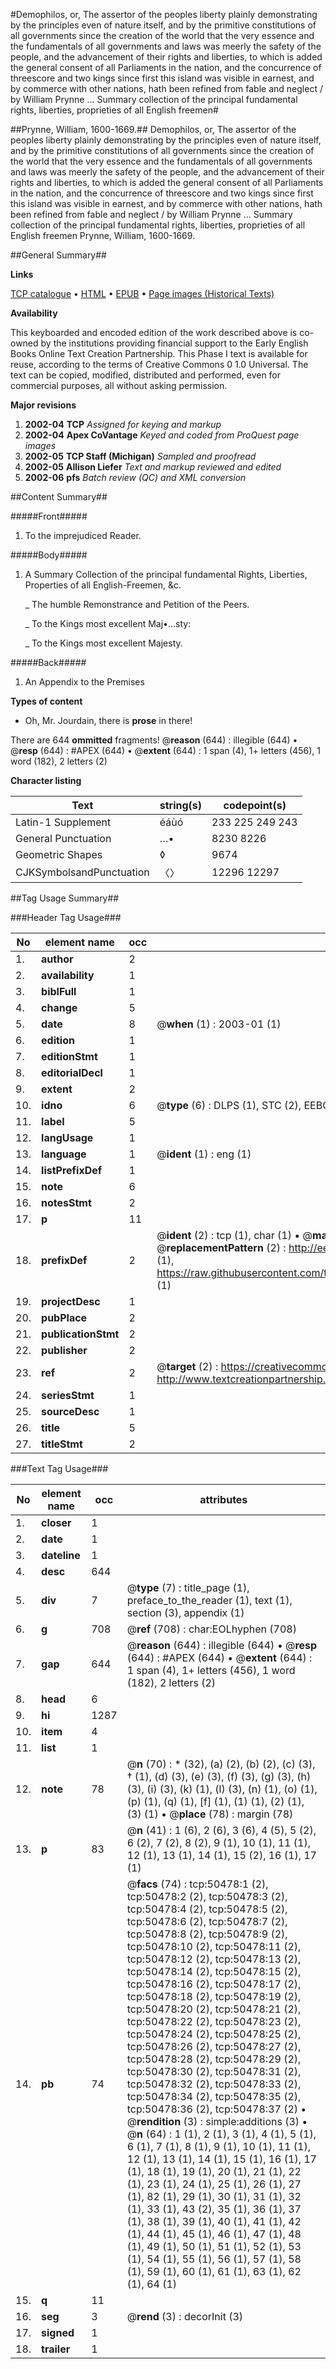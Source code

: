 #Demophilos, or, The assertor of the peoples liberty plainly demonstrating by the principles even of nature itself, and by the primitive constitutions of all governments since the creation of the world that the very essence and the fundamentals of all governments and laws was meerly the safety of the people, and the advancement of their rights and liberties, to which is added the general consent of all Parliaments in the nation, and the concurrence of threescore and two kings since first this island was visible in earnest, and by commerce with other nations, hath been refined from fable and neglect / by William Prynne ... Summary collection of the principal fundamental rights, liberties, proprieties of all English freemen#

##Prynne, William, 1600-1669.##
Demophilos, or, The assertor of the peoples liberty plainly demonstrating by the principles even of nature itself, and by the primitive constitutions of all governments since the creation of the world that the very essence and the fundamentals of all governments and laws was meerly the safety of the people, and the advancement of their rights and liberties, to which is added the general consent of all Parliaments in the nation, and the concurrence of threescore and two kings since first this island was visible in earnest, and by commerce with other nations, hath been refined from fable and neglect / by William Prynne ...
Summary collection of the principal fundamental rights, liberties, proprieties of all English freemen
Prynne, William, 1600-1669.

##General Summary##

**Links**

[TCP catalogue](http://www.ota.ox.ac.uk/tcp/)  • 
[HTML](http://tei.it.ox.ac.uk/tcp/Texts-HTML/free/A56/A56154.html)  • 
[EPUB](http://tei.it.ox.ac.uk/tcp/Texts-EPUB/free/A56/A56154.epub) • 
[Page images (Historical Texts)](https://data.historicaltexts.jisc.ac.uk/view?pubId=eebo-11893560e&pageId=eebo-11893560e-50478-1)

**Availability**

This keyboarded and encoded edition of the
	       work described above is co-owned by the institutions
	       providing financial support to the Early English Books
	       Online Text Creation Partnership. This Phase I text is
	       available for reuse, according to the terms of Creative
	       Commons 0 1.0 Universal. The text can be copied,
	       modified, distributed and performed, even for
	       commercial purposes, all without asking permission.

**Major revisions**

1. __2002-04__ __TCP__ *Assigned for keying and markup*
1. __2002-04__ __Apex CoVantage__ *Keyed and coded from ProQuest page images*
1. __2002-05__ __TCP Staff (Michigan)__ *Sampled and proofread*
1. __2002-05__ __Allison Liefer__ *Text and markup reviewed and edited*
1. __2002-06__ __pfs__ *Batch review (QC) and XML conversion*

##Content Summary##

#####Front#####

1. To the imprejudiced Reader.

#####Body#####

1. A Summary Collection of the principal fundamental Rights, Liberties, Properties of all English-Freemen, &c.

    _ The humble Remonstrance and Petition of the Peers.

    _ To the Kings most excellent Maj•…sty:

    _ To the Kings most excellent Majesty.

#####Back#####

1. An Appendix to the Premises

**Types of content**

  * Oh, Mr. Jourdain, there is **prose** in there!

There are 644 **ommitted** fragments! 
 @__reason__ (644) : illegible (644)  •  @__resp__ (644) : #APEX (644)  •  @__extent__ (644) : 1 span (4), 1+ letters (456), 1 word (182), 2 letters (2)

**Character listing**


|Text|string(s)|codepoint(s)|
|---|---|---|
|Latin-1 Supplement|éáùó|233 225 249 243|
|General Punctuation|…•|8230 8226|
|Geometric Shapes|◊|9674|
|CJKSymbolsandPunctuation|〈〉|12296 12297|

##Tag Usage Summary##

###Header Tag Usage###

|No|element name|occ|attributes|
|---|---|---|---|
|1.|__author__|2||
|2.|__availability__|1||
|3.|__biblFull__|1||
|4.|__change__|5||
|5.|__date__|8| @__when__ (1) : 2003-01 (1)|
|6.|__edition__|1||
|7.|__editionStmt__|1||
|8.|__editorialDecl__|1||
|9.|__extent__|2||
|10.|__idno__|6| @__type__ (6) : DLPS (1), STC (2), EEBO-CITATION (1), OCLC (1), VID (1)|
|11.|__label__|5||
|12.|__langUsage__|1||
|13.|__language__|1| @__ident__ (1) : eng (1)|
|14.|__listPrefixDef__|1||
|15.|__note__|6||
|16.|__notesStmt__|2||
|17.|__p__|11||
|18.|__prefixDef__|2| @__ident__ (2) : tcp (1), char (1)  •  @__matchPattern__ (2) : ([0-9\-]+):([0-9IVX]+) (1), (.+) (1)  •  @__replacementPattern__ (2) : http://eebo.chadwyck.com/downloadtiff?vid=$1&page=$2 (1), https://raw.githubusercontent.com/textcreationpartnership/Texts/master/tcpchars.xml#$1 (1)|
|19.|__projectDesc__|1||
|20.|__pubPlace__|2||
|21.|__publicationStmt__|2||
|22.|__publisher__|2||
|23.|__ref__|2| @__target__ (2) : https://creativecommons.org/publicdomain/zero/1.0/ (1), http://www.textcreationpartnership.org/docs/. (1)|
|24.|__seriesStmt__|1||
|25.|__sourceDesc__|1||
|26.|__title__|5||
|27.|__titleStmt__|2||


###Text Tag Usage###

|No|element name|occ|attributes|
|---|---|---|---|
|1.|__closer__|1||
|2.|__date__|1||
|3.|__dateline__|1||
|4.|__desc__|644||
|5.|__div__|7| @__type__ (7) : title_page (1), preface_to_the_reader (1), text (1), section (3), appendix (1)|
|6.|__g__|708| @__ref__ (708) : char:EOLhyphen (708)|
|7.|__gap__|644| @__reason__ (644) : illegible (644)  •  @__resp__ (644) : #APEX (644)  •  @__extent__ (644) : 1 span (4), 1+ letters (456), 1 word (182), 2 letters (2)|
|8.|__head__|6||
|9.|__hi__|1287||
|10.|__item__|4||
|11.|__list__|1||
|12.|__note__|78| @__n__ (70) : * (32), (a) (2), (b) (2), (c) (3), † (1), (d) (3), (e) (3), (f) (3), (g) (3), (h) (3), (i) (3), (k) (1), (l) (3), (n) (1), (o) (1), (p) (1), (q) (1), [f] (1), (1) (1), (2) (1), (3) (1)  •  @__place__ (78) : margin (78)|
|13.|__p__|83| @__n__ (41) : 1 (6), 2 (6), 3 (6), 4 (5), 5 (2), 6 (2), 7 (2), 8 (2), 9 (1), 10 (1), 11 (1), 12 (1), 13 (1), 14 (1), 15 (2), 16 (1), 17 (1)|
|14.|__pb__|74| @__facs__ (74) : tcp:50478:1 (2), tcp:50478:2 (2), tcp:50478:3 (2), tcp:50478:4 (2), tcp:50478:5 (2), tcp:50478:6 (2), tcp:50478:7 (2), tcp:50478:8 (2), tcp:50478:9 (2), tcp:50478:10 (2), tcp:50478:11 (2), tcp:50478:12 (2), tcp:50478:13 (2), tcp:50478:14 (2), tcp:50478:15 (2), tcp:50478:16 (2), tcp:50478:17 (2), tcp:50478:18 (2), tcp:50478:19 (2), tcp:50478:20 (2), tcp:50478:21 (2), tcp:50478:22 (2), tcp:50478:23 (2), tcp:50478:24 (2), tcp:50478:25 (2), tcp:50478:26 (2), tcp:50478:27 (2), tcp:50478:28 (2), tcp:50478:29 (2), tcp:50478:30 (2), tcp:50478:31 (2), tcp:50478:32 (2), tcp:50478:33 (2), tcp:50478:34 (2), tcp:50478:35 (2), tcp:50478:36 (2), tcp:50478:37 (2)  •  @__rendition__ (3) : simple:additions (3)  •  @__n__ (64) : 1 (1), 2 (1), 3 (1), 4 (1), 5 (1), 6 (1), 7 (1), 8 (1), 9 (1), 10 (1), 11 (1), 12 (1), 13 (1), 14 (1), 15 (1), 16 (1), 17 (1), 18 (1), 19 (1), 20 (1), 21 (1), 22 (1), 23 (1), 24 (1), 25 (1), 26 (1), 27 (1), 82 (1), 29 (1), 30 (1), 31 (1), 32 (1), 33 (1), 43 (2), 35 (1), 36 (1), 37 (1), 38 (1), 39 (1), 40 (1), 41 (1), 42 (1), 44 (1), 45 (1), 46 (1), 47 (1), 48 (1), 49 (1), 50 (1), 51 (1), 52 (1), 53 (1), 54 (1), 55 (1), 56 (1), 57 (1), 58 (1), 59 (1), 60 (1), 61 (1), 63 (1), 62 (1), 64 (1)|
|15.|__q__|11||
|16.|__seg__|3| @__rend__ (3) : decorInit (3)|
|17.|__signed__|1||
|18.|__trailer__|1||
